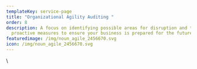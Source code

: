 ```yaml
---
templateKey: service-page
title: "Organizational Agility Auditing "
order: 8
description: A focus on identifying possible areas for disruption and taking
  proactive measures to ensure your business is prepared for the future.
featuredimage: /img/noun_agile_2456670.svg
icon: /img/noun_agile_2456670.svg
---
```

\